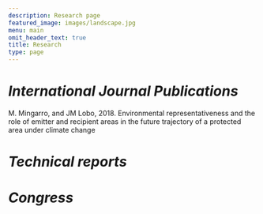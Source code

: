 ```yaml
---
description: Research page
featured_image: images/landscape.jpg
menu: main
omit_header_text: true
title: Research
type: page
---
```



# _International Journal Publications_ 

M. Mingarro, and JM Lobo, 2018. Environmental representativeness and the role of emitter and recipient areas in the future trajectory of a protected area under climate change

# _Technical reports_

# _Congress_
